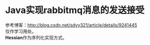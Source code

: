 Java实现rabbitmq消息的发送接受
====
参考博客：http://blog.csdn.net/sdyy321/article/details/9241445</br>
仅作学习用处。</br>
<b>Hessian</b>作为序列化实现方式。</br>
